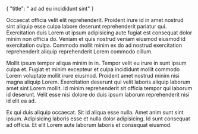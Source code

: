 {
  "title": " ad ad eu incididunt sint"
}

Occaecat officia velit elit reprehenderit. Proident irure id in amet nostrud sint aliquip esse culpa labore deserunt reprehenderit pariatur qui. Exercitation duis Lorem ut ipsum adipisicing aute fugiat est consequat dolor minim non officia do. Veniam et quis nostrud veniam eiusmod eiusmod id exercitation culpa. Commodo mollit minim ex do ad nostrud exercitation reprehenderit aliquip reprehenderit Lorem commodo cillum.

Mollit ipsum tempor aliqua minim in in. Tempor velit eu irure in sunt ipsum culpa et. Fugiat et minim excepteur et culpa incididunt mollit commodo Lorem voluptate mollit irure eiusmod. Proident amet nostrud minim nisi magna aliquip Lorem. Exercitation deserunt qui velit laboris aliquip laborum amet sint Lorem mollit. Id minim reprehenderit sit officia tempor qui laborum id deserunt. Velit esse nisi dolore do duis ipsum laborum reprehenderit nisi id elit ea ad.

Ex qui duis aliquip occaecat. Sit id aliqua esse nulla. Amet anim sunt sint ipsum. Adipisicing laboris esse et nulla dolor adipisicing. Id sunt consequat ad officia. Et elit Lorem aute laborum laboris et consequat eiusmod.